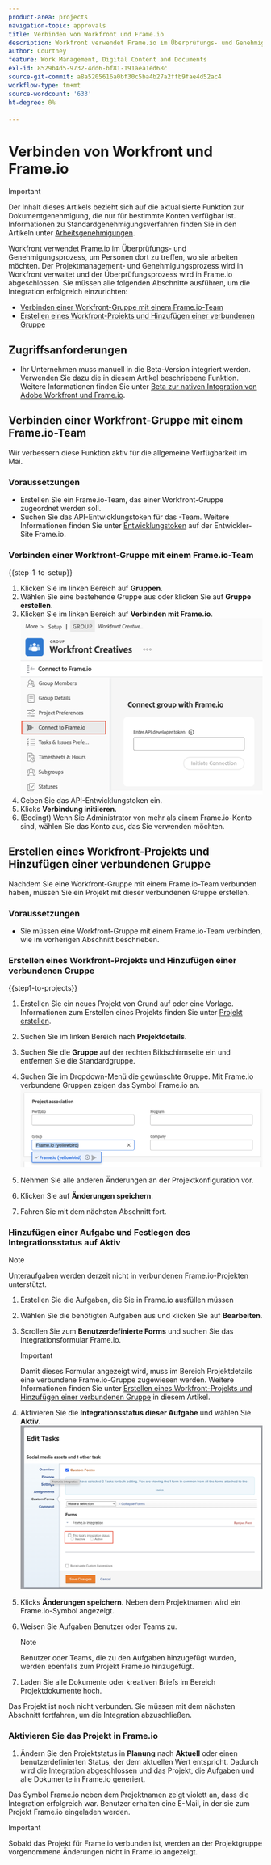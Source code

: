 ```yaml
---
product-area: projects
navigation-topic: approvals
title: Verbinden von Workfront und Frame.io
description: Workfront verwendet Frame.io im Überprüfungs- und Genehmigungsprozess, um Personen dort zu treffen, wo sie arbeiten möchten. Der Projektmanagement- und Genehmigungsprozess wird in Workfront verwaltet und der Überprüfungsprozess erfolgt in Frame.io.
author: Courtney
feature: Work Management, Digital Content and Documents
exl-id: 8529b4d5-9732-4dd6-bf81-191aea1ed68c
source-git-commit: a8a5205616a0bf30c5ba4b27a2ffb9fae4d52ac4
workflow-type: tm+mt
source-wordcount: '633'
ht-degree: 0%

---
```


# Verbinden von Workfront und Frame.io

>[!IMPORTANT]
>
>Der Inhalt dieses Artikels bezieht sich auf die aktualisierte Funktion zur Dokumentgenehmigung, die nur für bestimmte Konten verfügbar ist. Informationen zu Standardgenehmigungsverfahren finden Sie in den Artikeln unter [Arbeitsgenehmigungen](/help/quicksilver/review-and-approve-work/manage-approvals/manage-approvals.md).

Workfront verwendet Frame.io im Überprüfungs- und Genehmigungsprozess, um Personen dort zu treffen, wo sie arbeiten möchten. Der Projektmanagement- und Genehmigungsprozess wird in Workfront verwaltet und der Überprüfungsprozess wird in Frame.io abgeschlossen. Sie müssen alle folgenden Abschnitte ausführen, um die Integration erfolgreich einzurichten:

* [Verbinden einer Workfront-Gruppe mit einem Frame.io-Team](#connect-a-workfront-group-to-a-frameio-team)
* [Erstellen eines Workfront-Projekts und Hinzufügen einer verbundenen Gruppe](#create-a-workfront-project-and-add-a-connected-group)



## Zugriffsanforderungen

* Ihr Unternehmen muss manuell in die Beta-Version integriert werden. Verwenden Sie dazu die in diesem Artikel beschriebene Funktion. Weitere Informationen finden Sie unter [Beta zur nativen Integration von Adobe Workfront und Frame.io](/help/quicksilver/review-and-approve-work/Documents/wf-frame-alpha.md).


## Verbinden einer Workfront-Gruppe mit einem Frame.io-Team

Wir verbessern diese Funktion aktiv für die allgemeine Verfügbarkeit im Mai.

### Voraussetzungen

* Erstellen Sie ein Frame.io-Team, das einer Workfront-Gruppe zugeordnet werden soll.
* Suchen Sie das API-Entwicklungstoken für das -Team. Weitere Informationen finden Sie unter [Entwicklungstoken](https://developer.frame.io/docs/getting-started/authentication#developer-tokens) auf der Entwickler-Site Frame.io.

### Verbinden einer Workfront-Gruppe mit einem Frame.io-Team

{{step-1-to-setup}}

1. Klicken Sie im linken Bereich auf **Gruppen**.
1. Wählen Sie eine bestehende Gruppe aus oder klicken Sie auf **Gruppe erstellen**.
1. Klicken Sie im linken Bereich auf **Verbinden mit Frame.io**.
   ![](assets/connect-frame-group.png)
1. Geben Sie das API-Entwicklungstoken ein.
1. Klicks **Verbindung initiieren**.
1. (Bedingt) Wenn Sie Administrator von mehr als einem Frame.io-Konto sind, wählen Sie das Konto aus, das Sie verwenden möchten.

## Erstellen eines Workfront-Projekts und Hinzufügen einer verbundenen Gruppe

Nachdem Sie eine Workfront-Gruppe mit einem Frame.io-Team verbunden haben, müssen Sie ein Projekt mit dieser verbundenen Gruppe erstellen.

### Voraussetzungen

* Sie müssen eine Workfront-Gruppe mit einem Frame.io-Team verbinden, wie im vorherigen Abschnitt beschrieben.

### Erstellen eines Workfront-Projekts und Hinzufügen einer verbundenen Gruppe

{{step1-to-projects}}

1. Erstellen Sie ein neues Projekt von Grund auf oder eine Vorlage. Informationen zum Erstellen eines Projekts finden Sie unter [Projekt erstellen](/help/quicksilver/manage-work/projects/create-projects/create-project.md).

1. Suchen Sie im linken Bereich nach **Projektdetails**.

1. Suchen Sie die **Gruppe** auf der rechten Bildschirmseite ein und entfernen Sie die Standardgruppe.

1. Suchen Sie im Dropdown-Menü die gewünschte Gruppe. Mit Frame.io verbundene Gruppen zeigen das Symbol Frame.io an.
   ![](assets/add-frame-group.png)

1. Nehmen Sie alle anderen Änderungen an der Projektkonfiguration vor.

1. Klicken Sie auf **Änderungen speichern**.

1. Fahren Sie mit dem nächsten Abschnitt fort.

### Hinzufügen einer Aufgabe und Festlegen des Integrationsstatus auf Aktiv

>[!NOTE]
>
>Unteraufgaben werden derzeit nicht in verbundenen Frame.io-Projekten unterstützt.


1. Erstellen Sie die Aufgaben, die Sie in Frame.io ausfüllen müssen

1. Wählen Sie die benötigten Aufgaben aus und klicken Sie auf **Bearbeiten**.

1. Scrollen Sie zum **Benutzerdefinierte Forms** und suchen Sie das Integrationsformular Frame.io.

   >[!IMPORTANT]
   >
   >Damit dieses Formular angezeigt wird, muss im Bereich Projektdetails eine verbundene Frame.io-Gruppe zugewiesen werden. Weitere Informationen finden Sie unter [Erstellen eines Workfront-Projekts und Hinzufügen einer verbundenen Gruppe](#create-a-workfront-project-and-add-a-connected-group) in diesem Artikel.


1. Aktivieren Sie die **Integrationsstatus dieser Aufgabe** und wählen Sie **Aktiv**.
   ![](assets/frame-custom-form.png)

1. Klicks **Änderungen speichern**. Neben dem Projektnamen wird ein Frame.io-Symbol angezeigt.

1. Weisen Sie Aufgaben Benutzer oder Teams zu.

   >[!NOTE]
   >
   >Benutzer oder Teams, die zu den Aufgaben hinzugefügt wurden, werden ebenfalls zum Projekt Frame.io hinzugefügt.

1. Laden Sie alle Dokumente oder kreativen Briefs im Bereich Projektdokumente hoch.

Das Projekt ist noch nicht verbunden. Sie müssen mit dem nächsten Abschnitt fortfahren, um die Integration abzuschließen.

### Aktivieren Sie das Projekt in Frame.io

1. Ändern Sie den Projektstatus in **Planung** nach **Aktuell** oder einen benutzerdefinierten Status, der dem aktuellen Wert entspricht. Dadurch wird die Integration abgeschlossen und das Projekt, die Aufgaben und alle Dokumente in Frame.io generiert.

Das Symbol Frame.io neben dem Projektnamen zeigt violett an, dass die Integration erfolgreich war. Benutzer erhalten eine E-Mail, in der sie zum Projekt Frame.io eingeladen werden.

>[!IMPORTANT]
>
>Sobald das Projekt für Frame.io verbunden ist, werden an der Projektgruppe vorgenommene Änderungen nicht in Frame.io angezeigt.
